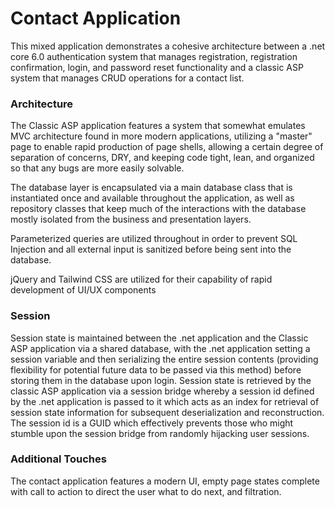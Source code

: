 # Contact Application

This mixed application demonstrates a cohesive architecture between a .net core 6.0 authentication system that manages registration, registration confirmation, login, and password reset functionality and a classic ASP system that manages CRUD operations for a contact list.

### Architecture

The Classic ASP application features a system that somewhat emulates MVC architecture found in more modern applications, utilizing a "master" page to enable rapid production of page shells, allowing a certain degree of separation of concerns, DRY, and keeping code tight, lean, and organized so that any bugs are more easily solvable.

The database layer is encapsulated via a main database class that is instantiated once and available throughout the application, as well as repository classes that keep much of the interactions with the database mostly isolated from the business and presentation layers.

Parameterized queries are utilized throughout in order to prevent SQL Injection and all external input is sanitized before being sent into the database.

jQuery and Tailwind CSS are utilized for their capability of rapid development of UI/UX components

### Session

Session state is maintained between the .net application and the Classic ASP application via a shared database, with the .net application setting a session variable and then serializing the entire session contents (providing flexibility for potential future data to be passed via this method) before storing them in the database upon login. Session state is retrieved by the classic ASP application via a session bridge whereby a session id defined by the .net application is passed to it which acts as an index for retrieval of session state information for subsequent deserialization and reconstruction. The session id is a GUID which effectively prevents those who might stumble upon the session bridge from randomly hijacking user sessions.

### Additional Touches 

The contact application features a modern UI, empty page states complete with call to action to direct the user what to do next, and filtration.